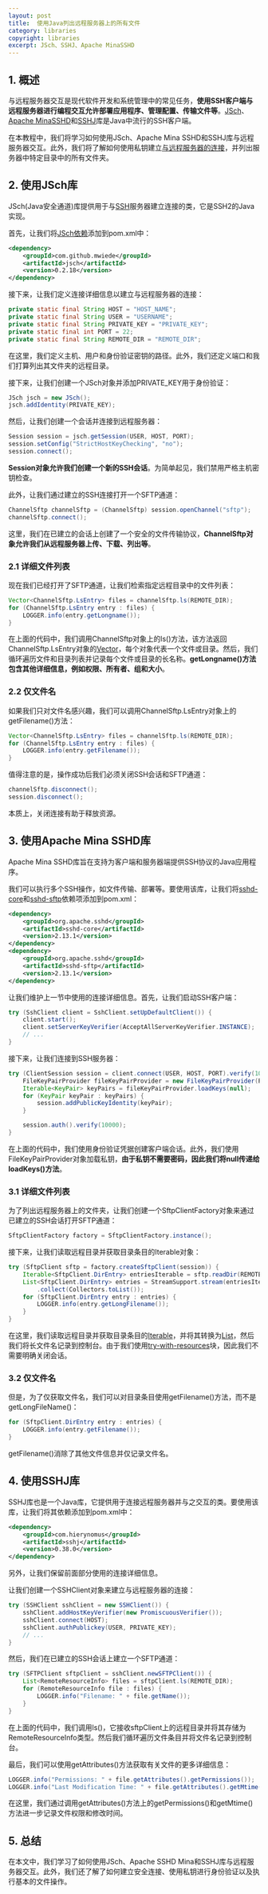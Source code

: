 ```yaml
---
layout: post
title:  使用Java列出远程服务器上的所有文件
category: libraries
copyright: libraries
excerpt: JSch、SSHJ、Apache MinaSSHD
---
```


## 1. 概述

与远程服务器交互是现代软件开发和系统管理中的常见任务，**使用SSH客户端与远程服务器进行编程交互允许部署应用程序、管理配置、传输文件等**。[JSch](https://www.baeldung.com/java-ssh-connection)、[Apache MinaSSHD](https://www.baeldung.com/java-ssh-connection#apache-mina-sshd)和[SSHJ](https://www.baeldung.com/java-sshj-ssh-library)库是Java中流行的SSH客户端。

在本教程中，我们将学习如何使用JSch、Apache Mina SSHD和SSHJ库与远程服务器交互。此外，我们将了解如何使用私钥建立[与远程服务器的连接](https://www.baeldung.com/java-ssh-connection)，并列出服务器中特定目录中的所有文件夹。

## 2. 使用JSch库

JSch(Java安全通道)库提供用于与[SSH](https://www.baeldung.com/cs/ssh-intro)服务器建立连接的类，它是SSH2的Java实现。

首先，让我们将[JSch依赖](https://mvnrepository.com/artifact/com.github.mwiede/jsch)添加到pom.xml中：

```xml
<dependency>
    <groupId>com.github.mwiede</groupId>
    <artifactId>jsch</artifactId>
    <version>0.2.18</version>
</dependency>
```

接下来，让我们定义连接详细信息以建立与远程服务器的连接：

```java
private static final String HOST = "HOST_NAME";
private static final String USER = "USERNAME";
private static final String PRIVATE_KEY = "PRIVATE_KEY";
private static final int PORT = 22;
private static final String REMOTE_DIR = "REMOTE_DIR";
```

在这里，我们定义主机、用户和身份验证密钥的路径。此外，我们还定义端口和我们打算列出其文件夹的远程目录。

接下来，让我们创建一个JSch对象并添加PRIVATE_KEY用于身份验证：

```java
JSch jsch = new JSch();
jsch.addIdentity(PRIVATE_KEY);
```

然后，让我们创建一个会话并连接到远程服务器：

```java
Session session = jsch.getSession(USER, HOST, PORT);
session.setConfig("StrictHostKeyChecking", "no");
session.connect();
```

**Session对象允许我们创建一个新的SSH会话**。为简单起见，我们禁用严格主机密钥检查。

此外，让我们通过建立的SSH连接打开一个SFTP通道：

```java
ChannelSftp channelSftp = (ChannelSftp) session.openChannel("sftp");
channelSftp.connect();
```

这里，我们在已建立的会话上创建了一个安全的文件传输协议，**ChannelSftp对象允许我们从远程服务器上传、下载、列出等**。

### 2.1 详细文件列表

现在我们已经打开了SFTP通道，让我们检索指定远程目录中的文件列表：

```java
Vector<ChannelSftp.LsEntry> files = channelSftp.ls(REMOTE_DIR);
for (ChannelSftp.LsEntry entry : files) {
    LOGGER.info(entry.getLongname());
}
```

在上面的代码中，我们调用ChannelSftp对象上的ls()方法，该方法返回ChannelSftp.LsEntry对象的[Vector](https://www.baeldung.com/java-vector-guide)，每个对象代表一个文件或目录。然后，我们循环遍历文件和目录列表并记录每个文件或目录的长名称。**getLongname()方法包含其他详细信息，例如权限、所有者、组和大小**。

### 2.2 仅文件名

如果我们只对文件名感兴趣，我们可以调用ChannelSftp.LsEntry对象上的getFilename()方法：

```java
Vector<ChannelSftp.LsEntry> files = channelSftp.ls(REMOTE_DIR);
for (ChannelSftp.LsEntry entry : files) {
    LOGGER.info(entry.getFilename());
}
```

值得注意的是，操作成功后我们必须关闭SSH会话和SFTP通道：

```java
channelSftp.disconnect();
session.disconnect();
```

本质上，关闭连接有助于释放资源。

## 3. 使用Apache Mina SSHD库

Apache Mina SSHD库旨在支持为客户端和服务器端提供SSH协议的Java应用程序。

我们可以执行多个SSH操作，如文件传输、部署等。要使用该库，让我们将[sshd-core](https://mvnrepository.com/artifact/org.apache.sshd/sshd-core)和[sshd-sftp](https://mvnrepository.com/artifact/org.apache.sshd/sshd-sftp)依赖项添加到pom.xml：

```xml
<dependency>
    <groupId>org.apache.sshd</groupId>
    <artifactId>sshd-core</artifactId>
    <version>2.13.1</version>
</dependency>
<dependency>
    <groupId>org.apache.sshd</groupId>
    <artifactId>sshd-sftp</artifactId>
    <version>2.13.1</version>
</dependency>
```

让我们维护上一节中使用的连接详细信息。首先，让我们启动SSH客户端：

```java
try (SshClient client = SshClient.setUpDefaultClient()) {
    client.start();
    client.setServerKeyVerifier(AcceptAllServerKeyVerifier.INSTANCE);
    // ...  
}
```

接下来，让我们连接到SSH服务器：

```java
try (ClientSession session = client.connect(USER, HOST, PORT).verify(10000).getSession()) {
    FileKeyPairProvider fileKeyPairProvider = new FileKeyPairProvider(Paths.get(privateKey));
    Iterable<KeyPair> keyPairs = fileKeyPairProvider.loadKeys(null);
    for (KeyPair keyPair : keyPairs) {
        session.addPublicKeyIdentity(keyPair);
    }

    session.auth().verify(10000);
}
```

在上面的代码中，我们使用身份验证凭据创建客户端会话。此外，我们使用FileKeyPairProvider对象加载私钥，**由于私钥不需要密码，因此我们将null传递给loadKeys()方法**。

### 3.1 详细文件列表

为了列出远程服务器上的文件夹，让我们创建一个SftpClientFactory对象来通过已建立的SSH会话打开SFTP通道：

```java
SftpClientFactory factory = SftpClientFactory.instance();
```

接下来，让我们读取远程目录并获取目录条目的Iterable对象：

```java
try (SftpClient sftp = factory.createSftpClient(session)) {
    Iterable<SftpClient.DirEntry> entriesIterable = sftp.readDir(REMOTE_DIR);
    List<SftpClient.DirEntry> entries = StreamSupport.stream(entriesIterable.spliterator(), false)
        .collect(Collectors.toList());
    for (SftpClient.DirEntry entry : entries) {
        LOGGER.info(entry.getLongFilename());
    }
}
```

在这里，我们读取远程目录并获取目录条目的[Iterable](https://www.baeldung.com/java-iterator)，并将其转换为[List](https://www.baeldung.com/java-convert-iterator-to-list)，然后我们将长文件名记录到控制台。由于我们使用[try-with-resources](https://www.baeldung.com/java-try-with-resources)块，因此我们不需要明确关闭会话。

### 3.2 仅文件名

但是，为了仅获取文件名，我们可以对目录条目使用getFilename()方法，而不是getLongFileName()：

```java
for (SftpClient.DirEntry entry : entries) {
    LOGGER.info(entry.getFilename());
}
```

getFilename()消除了其他文件信息并仅记录文件名。

## 4. 使用SSHJ库

SSHJ库也是一个Java库，它提供用于连接远程服务器并与之交互的类。要使用该库，让我们将其依赖添加到pom.xml中：

```xml
<dependency>
    <groupId>com.hierynomus</groupId>
    <artifactId>sshj</artifactId>
    <version>0.38.0</version>
</dependency>
```

另外，让我们保留前面部分使用的连接详细信息。

让我们创建一个SSHClient对象来建立与远程服务器的连接：

```java
try (SSHClient sshClient = new SSHClient()) {
    sshClient.addHostKeyVerifier(new PromiscuousVerifier());
    sshClient.connect(HOST);
    sshClient.authPublickey(USER, PRIVATE_KEY);
    // ...
}
```

然后，我们在已建立的SSH会话上建立一个SFTP通道：

```java
try (SFTPClient sftpClient = sshClient.newSFTPClient()) {
    List<RemoteResourceInfo> files = sftpClient.ls(REMOTE_DIR);
    for (RemoteResourceInfo file : files) {
        LOGGER.info("Filename: " + file.getName());
    }
}
```

在上面的代码中，我们调用ls()，它接收sftpClient上的远程目录并将其存储为RemoteResourceInfo类型。然后我们循环遍历文件条目并将文件名记录到控制台。

最后，我们可以使用getAttributes()方法获取有关文件的更多详细信息：

```java
LOGGER.info("Permissions: " + file.getAttributes().getPermissions());
LOGGER.info("Last Modification Time: " + file.getAttributes().getMtime());
```

在这里，我们通过调用getAttributes()方法上的getPermissions()和getMtime()方法进一步记录文件权限和修改时间。

## 5. 总结

在本文中，我们学习了如何使用JSch、Apache SSHD Mina和SSHJ库与远程服务器交互。此外，我们还了解了如何建立安全连接、使用私钥进行身份验证以及执行基本的文件操作。